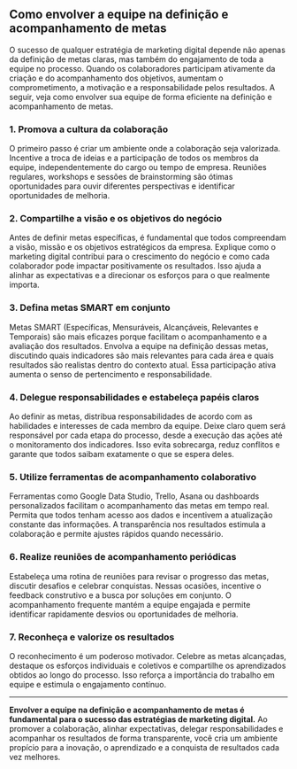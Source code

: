 ## Como envolver a equipe na definição e acompanhamento de metas

O sucesso de qualquer estratégia de marketing digital depende não apenas da definição de metas claras, mas também do engajamento de toda a equipe no processo. Quando os colaboradores participam ativamente da criação e do acompanhamento dos objetivos, aumentam o comprometimento, a motivação e a responsabilidade pelos resultados. A seguir, veja como envolver sua equipe de forma eficiente na definição e acompanhamento de metas.

### 1. Promova a cultura da colaboração

O primeiro passo é criar um ambiente onde a colaboração seja valorizada. Incentive a troca de ideias e a participação de todos os membros da equipe, independentemente do cargo ou tempo de empresa. Reuniões regulares, workshops e sessões de brainstorming são ótimas oportunidades para ouvir diferentes perspectivas e identificar oportunidades de melhoria.

### 2. Compartilhe a visão e os objetivos do negócio

Antes de definir metas específicas, é fundamental que todos compreendam a visão, missão e os objetivos estratégicos da empresa. Explique como o marketing digital contribui para o crescimento do negócio e como cada colaborador pode impactar positivamente os resultados. Isso ajuda a alinhar as expectativas e a direcionar os esforços para o que realmente importa.

### 3. Defina metas SMART em conjunto

Metas SMART (Específicas, Mensuráveis, Alcançáveis, Relevantes e Temporais) são mais eficazes porque facilitam o acompanhamento e a avaliação dos resultados. Envolva a equipe na definição dessas metas, discutindo quais indicadores são mais relevantes para cada área e quais resultados são realistas dentro do contexto atual. Essa participação ativa aumenta o senso de pertencimento e responsabilidade.

### 4. Delegue responsabilidades e estabeleça papéis claros

Ao definir as metas, distribua responsabilidades de acordo com as habilidades e interesses de cada membro da equipe. Deixe claro quem será responsável por cada etapa do processo, desde a execução das ações até o monitoramento dos indicadores. Isso evita sobrecarga, reduz conflitos e garante que todos saibam exatamente o que se espera deles.

### 5. Utilize ferramentas de acompanhamento colaborativo

Ferramentas como Google Data Studio, Trello, Asana ou dashboards personalizados facilitam o acompanhamento das metas em tempo real. Permita que todos tenham acesso aos dados e incentivem a atualização constante das informações. A transparência nos resultados estimula a colaboração e permite ajustes rápidos quando necessário.

### 6. Realize reuniões de acompanhamento periódicas

Estabeleça uma rotina de reuniões para revisar o progresso das metas, discutir desafios e celebrar conquistas. Nessas ocasiões, incentive o feedback construtivo e a busca por soluções em conjunto. O acompanhamento frequente mantém a equipe engajada e permite identificar rapidamente desvios ou oportunidades de melhoria.

### 7. Reconheça e valorize os resultados

O reconhecimento é um poderoso motivador. Celebre as metas alcançadas, destaque os esforços individuais e coletivos e compartilhe os aprendizados obtidos ao longo do processo. Isso reforça a importância do trabalho em equipe e estimula o engajamento contínuo.

---

**Envolver a equipe na definição e acompanhamento de metas é fundamental para o sucesso das estratégias de marketing digital.** Ao promover a colaboração, alinhar expectativas, delegar responsabilidades e acompanhar os resultados de forma transparente, você cria um ambiente propício para a inovação, o aprendizado e a conquista de resultados cada vez melhores.